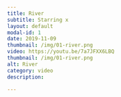 ```yaml
---
title: River
subtitle: Starring x
layout: default
modal-id: 1
date: 2019-11-09
thumbnail: /img/01-river.png
video: https://youtu.be/7a7JFXX6LBQ
thumbnail: /img/01-river.png
alt: River
category: video
description: 

---
```


